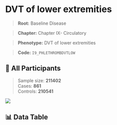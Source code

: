 # DVT of lower extremities

> **Root:** Baseline Disease  

> **Chapter:** Chapter IX- Circulatory  

> **Phenotype:** DVT of lower extremities  

> **Code:** `I9_PHLETHROMBDVTLOW`

## 🧪 All Participants  
> Sample size: **211402**  
> Cases: **861**  
> Controls: **210541**
<img src="/Sensitive/Figures/ALL/Baseline/I9_PHLETHROMBDVTLOW.png"/>

## 📊 Data Table
<CsvTableMRF src="/Sensitive/Data/ALL/Baseline/LG_I9_PHLETHROMBDVTLOW.csv"/>

